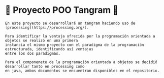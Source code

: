 #               :large_orange_diamond: Proyecto POO Tangram  :large_orange_diamond:

~~~
En este proyecto se desarrollará un tangram haciendo uso de [processing](https://processing.org/). 

Para identificar la ventaja ofrecida por la programación orientada a objetos se realizó en una primera
instancia el mismo proyecto con el paradigma de la programación estructurada, identificando así ventajas
entre los dos paradigmas.

Para el componenete de la programación orientada a objetos se decidió desarrollar tanto en processing como
en java, ambos documentos se encuentran disponibles en el repositorio.
~~~
